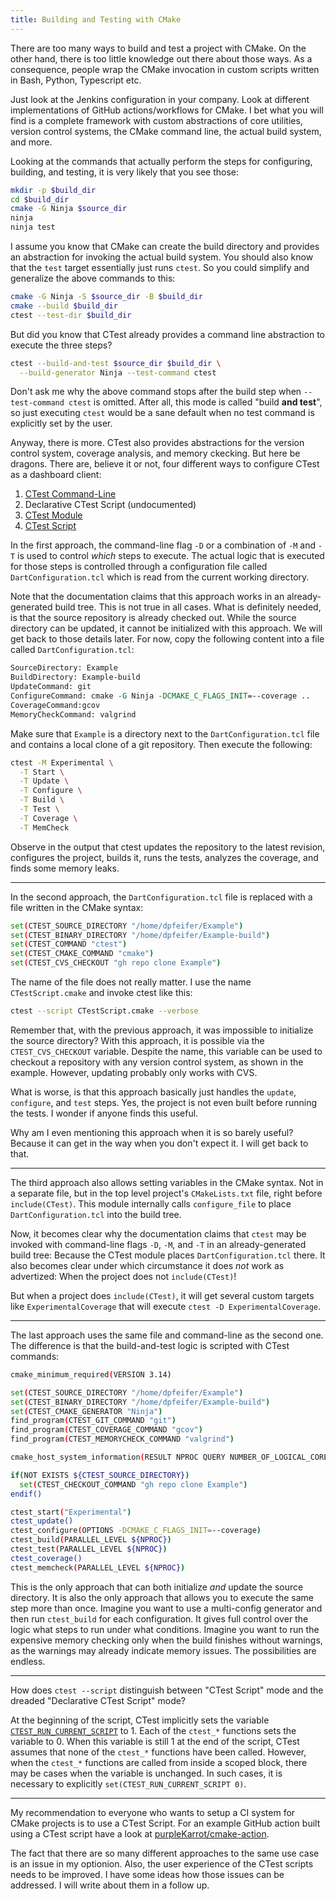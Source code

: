 ```yaml
---
title: Building and Testing with CMake
---
```


There are too many ways to build and test a project with CMake. On the other
hand, there is too little knowledge out there about those ways. As a
consequence, people wrap the CMake invocation in custom scripts written in Bash,
Python, Typescript etc.

Just look at the Jenkins configuration in your company. Look at different
implementations of GitHub actions/workflows for CMake. I bet what you will find
is a complete framework with custom abstractions of core utilities, version
control systems, the CMake command line, the actual build system, and more.

Looking at the commands that actually perform the steps for configuring,
building, and testing, it is very likely that you see those:

```bash
mkdir -p $build_dir
cd $build_dir
cmake -G Ninja $source_dir
ninja
ninja test
```

I assume you know that CMake can create the build directory and provides an
abstraction for invoking the actual build system. You should also know that the
`test` target essentially just runs `ctest`. So you could simplify and
generalize the above commands to this:

```bash
cmake -G Ninja -S $source_dir -B $build_dir
cmake --build $build_dir
ctest --test-dir $build_dir
```

But did you know that CTest already provides a command line abstraction to
execute the three steps?

```bash
ctest --build-and-test $source_dir $build_dir \
  --build-generator Ninja --test-command ctest
```

Don't ask me why the above command stops after the build step when
`--test-command ctest` is omitted. After all, this mode is called "build **and
test**", so just executing `ctest` would be a sane default when no test command
is explicitly set by the user.

Anyway, there is more. CTest also provides abstractions for the version control
system, coverage analysis, and memory ckecking. But here be dragons. There are,
believe it or not, four different ways to configure CTest as a dashboard client:

1. [CTest Command-Line](https://cmake.org/cmake/help/v3.30/manual/ctest.1.html#dashboard-client-via-ctest-command-line)
2. Declarative CTest Script (undocumented)
3. [CTest Module](https://cmake.org/cmake/help/v3.30/module/CTest.html)
4. [CTest Script](https://cmake.org/cmake/help/v3.30/manual/ctest.1.html#dashboard-client-via-ctest-script)

In the first approach, the command-line flag `-D` or a combination of `-M` and
`-T` is used to control *which* steps to execute. The actual logic that is
executed for those steps is controlled through a configuration file called
`DartConfiguration.tcl` which is read from the current working directory.

Note that the documentation claims that this approach works in an
already-generated build tree. This is not true in all cases. What is definitely
needed, is that the source repository is already checked out. While the source
directory can be updated, it cannot be initialized with this approach. We will
get back to those details later. For now, copy the following content into a file
called `DartConfiguration.tcl`:

```tcl
SourceDirectory: Example
BuildDirectory: Example-build
UpdateCommand: git
ConfigureCommand: cmake -G Ninja -DCMAKE_C_FLAGS_INIT=--coverage ..
CoverageCommand:gcov
MemoryCheckCommand: valgrind
```

Make sure that `Example` is a directory next to the `DartConfiguration.tcl` file
and contains a local clone of a git repository. Then execute the following:

```bash
ctest -M Experimental \
  -T Start \
  -T Update \
  -T Configure \
  -T Build \
  -T Test \
  -T Coverage \
  -T MemCheck
```

Observe in the output that ctest updates the repository to the latest revision,
configures the project, builds it, runs the tests, analyzes the coverage, and
finds some memory leaks.

***

In the second approach, the `DartConfiguration.tcl` file is replaced with a file
written in the CMake syntax:

```bash
set(CTEST_SOURCE_DIRECTORY "/home/dpfeifer/Example")
set(CTEST_BINARY_DIRECTORY "/home/dpfeifer/Example-build")
set(CTEST_COMMAND "ctest")
set(CTEST_CMAKE_COMMAND "cmake")
set(CTEST_CVS_CHECKOUT "gh repo clone Example")
```

The name of the file does not really matter. I use the name `CTestScript.cmake`
and invoke ctest like this:

```bash
ctest --script CTestScript.cmake --verbose
```

Remember that, with the previous approach, it was impossible to initialize the
source directory? With this approach, it is possible via the
`CTEST_CVS_CHECKOUT` variable. Despite the name, this variable can be used to
checkout a repository with any version control system, as shown in the example.
However, updating probably only works with CVS.

What is worse, is that this approach basically just handles the `update`,
`configure`, and `test` steps. Yes, the project is not even built before running
the tests. I wonder if anyone finds this useful.

Why am I even mentioning this approach when it is so barely useful? Because it
can get in the way when you don't expect it. I will get back to that.

***

The third approach also allows setting variables in the CMake syntax. Not in a
separate file, but in the top level project's `CMakeLists.txt` file, right
before `include(CTest)`. This module internally calls `configure_file` to place
`DartConfiguration.tcl` into the build tree.

Now, it becomes clear why the documentation claims that `ctest` may be invoked
with command-line flags `-D`, `-M`, and `-T` in an already-generated build tree:
Because the CTest module places `DartConfiguration.tcl` there. It also becomes
clear under which circumstance it does *not* work as advertized: When the
project does not `include(CTest)`!

But when a project does `include(CTest)`, it will get several custom targets
like `ExperimentalCoverage` that will execute `ctest -D ExperimentalCoverage`.

***

The last approach uses the same file and command-line as the second one. The
difference is that the build-and-test logic is scripted with CTest commands:

```bash
cmake_minimum_required(VERSION 3.14)

set(CTEST_SOURCE_DIRECTORY "/home/dpfeifer/Example")
set(CTEST_BINARY_DIRECTORY "/home/dpfeifer/Example-build")
set(CTEST_CMAKE_GENERATOR "Ninja")
find_program(CTEST_GIT_COMMAND "git")
find_program(CTEST_COVERAGE_COMMAND "gcov")
find_program(CTEST_MEMORYCHECK_COMMAND "valgrind")

cmake_host_system_information(RESULT NPROC QUERY NUMBER_OF_LOGICAL_CORES)

if(NOT EXISTS ${CTEST_SOURCE_DIRECTORY})
  set(CTEST_CHECKOUT_COMMAND "gh repo clone Example")
endif()

ctest_start("Experimental")
ctest_update()
ctest_configure(OPTIONS -DCMAKE_C_FLAGS_INIT=--coverage)
ctest_build(PARALLEL_LEVEL ${NPROC})
ctest_test(PARALLEL_LEVEL ${NPROC})
ctest_coverage()
ctest_memcheck(PARALLEL_LEVEL ${NPROC})
```

This is the only approach that can both initialize *and* update the source
directory. It is also the only approach that allows you to execute the same step
more than once. Imagine you want to use a multi-config generator and then run
`ctest_build` for each configuration. It gives full control over the logic what
steps to run under what conditions. Imagine you want to run the expensive memory
checking only when the build finishes without warnings, as the warnings may
already indicate memory issues. The possibilities are endless.

***

How does `ctest --script` distinguish between "CTest Script" mode and the
dreaded "Declarative CTest Script" mode?

At the beginning of the script, CTest implicitly sets the variable
[`CTEST_RUN_CURRENT_SCRIPT`](https://cmake.org/cmake/help/v3.30/variable/CTEST_RUN_CURRENT_SCRIPT.html)
to 1. Each of the `ctest_*` functions sets the variable to 0. When this variable
is still 1 at the end of the script, CTest assumes that none of the `ctest_*`
functions have been called. However, when the `ctest_*` functions are called
from inside a scoped block, there may be cases when the variable is unchanged.
In such cases, it is necessary to explicitly `set(CTEST_RUN_CURRENT_SCRIPT 0)`.

***

My recommendation to everyone who wants to setup a CI system for CMake projects
is to use a CTest Script. For an example GitHub action built using a CTest
script have a look at
[purpleKarrot/cmake-action](https://github.com/purpleKarrot/cmake-action).

The fact that there are so many different approaches to the same use case is an
issue in my optionion. Also, the user experience of the CTest scripts needs to
be improved. I have some ideas how those issues can be addressed. I will write
about them in a follow up.
